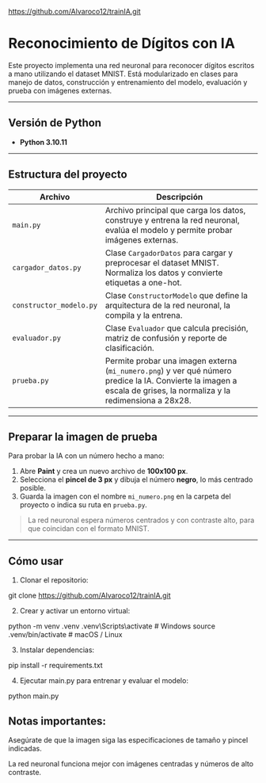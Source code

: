 https://github.com/Alvaroco12/trainIA.git

# Reconocimiento de Dígitos con IA

Este proyecto implementa una red neuronal para reconocer dígitos escritos a mano utilizando el dataset MNIST. Está modularizado en clases para manejo de datos, construcción y entrenamiento del modelo, evaluación y prueba con imágenes externas.

---

## Versión de Python

- **Python 3.10.11**

---

## Estructura del proyecto

| Archivo | Descripción |
|---------|-------------|
| `main.py` | Archivo principal que carga los datos, construye y entrena la red neuronal, evalúa el modelo y permite probar imágenes externas. |
| `cargador_datos.py` | Clase `CargadorDatos` para cargar y preprocesar el dataset MNIST. Normaliza los datos y convierte etiquetas a one-hot. |
| `constructor_modelo.py` | Clase `ConstructorModelo` que define la arquitectura de la red neuronal, la compila y la entrena. |
| `evaluador.py` | Clase `Evaluador` que calcula precisión, matriz de confusión y reporte de clasificación. |
| `prueba.py` | Permite probar una imagen externa (`mi_numero.png`) y ver qué número predice la IA. Convierte la imagen a escala de grises, la normaliza y la redimensiona a 28x28. |

---

## Preparar la imagen de prueba

Para probar la IA con un número hecho a mano:

1. Abre **Paint** y crea un nuevo archivo de **100x100 px**.
2. Selecciona el **pincel de 3 px** y dibuja el número **negro**, lo más centrado posible.
3. Guarda la imagen con el nombre `mi_numero.png` en la carpeta del proyecto o indica su ruta en `prueba.py`.

> La red neuronal espera números centrados y con contraste alto, para que coincidan con el formato MNIST.

---

## Cómo usar

1. Clonar el repositorio:

git clone https://github.com/Alvaroco12/trainIA.git

2. Crear y activar un entorno virtual:

python -m venv .venv
.venv\Scripts\activate  # Windows
source .venv/bin/activate  # macOS / Linux

3. Instalar dependencias:

pip install -r requirements.txt

4. Ejecutar main.py para entrenar y evaluar el modelo:

python main.py

## Notas importantes:

Asegúrate de que la imagen siga las especificaciones de tamaño y pincel indicadas.

La red neuronal funciona mejor con imágenes centradas y números de alto contraste.
